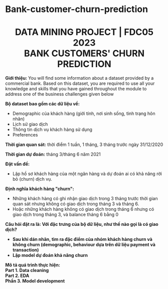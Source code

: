 # Bank-customer-churn-prediction

# <center> DATA MINING PROJECT | FDC05 2023 <br > BANK CUSTOMERS' CHURN PREDICTION 

<strong>Giới thiệu:</strong> You will find some information about a dataset provided by a commercial
bank. Based on this dataset, you are required to use all your knowledge and skills that you have
gained throughout the module to address one of the business challenges given below


<strong>Bộ dataset bao gồm các dữ liệu về:</strong> 
- Demographic của khách hàng (giới tính, nơi sinh sống, tình trạng hôn nhân)
- Lịch sử giao dịch
- Thông tin dịch vụ khách hàng sử dụng
- Preferences

<strong>Thời gian quan sát:</strong> thời điểm 1 tuần, 1 tháng, 3 tháng trước ngày 31/12/2020

<strong>Thời gian dự đoán:</strong> tháng 3/tháng 6 năm 2021

<strong>Đặt vấn đề:</strong> 

- Lập hồ sơ khách hàng của một ngân hàng và dự đoán ai có khả năng rời bỏ (churn) dịch vụ.

<strong>Định nghĩa khách hàng "churn":</strong>
- Những khách hàng có ghi nhận giao dịch trong 3 tháng trước thời gian quan sát nhưng không có giao dịch trong tháng 3 và tháng 6. 
- Hoặc những khách hàng không có giao dịch trong tháng 6 nhưng có giao dịch trong tháng 3, và balance tháng 6 bằng 0

<strong>Câu hỏi đặt ra là:<strong>  Với đặc trưng của bộ dữ liệu, như thế nào gọi là có giao dịch?

- Sau khi dán nhãn, tìm ra đặc điểm của nhóm khách hàng churn và không churn (demographic, behaviour dựa trên dữ liệu payment và transaction)
- Lập model dự đoán khả năng churn

<strong>Mô tả quá trình thực hiện:</strong>
<br> Part 1. Data cleaning
<br> Part 2. EDA
<br> Phần 3. Model development
